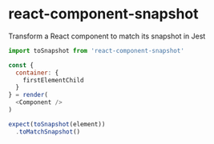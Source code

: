 # react-component-snapshot

Transform a React component to match its snapshot in Jest

```javascript
import toSnapshot from 'react-component-snapshot'

const {
  container: {
    firstElementChild
  }
} = render(
  <Component />
)

expect(toSnapshot(element))
  .toMatchSnapshot()
```
